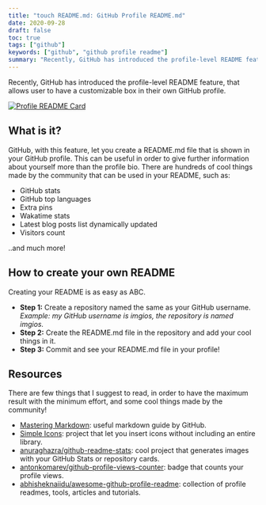```yaml
---
title: "touch README.md: GitHub Profile README.md"
date: 2020-09-28
draft: false
toc: true
tags: ["github"]
keywords: ["github", "github profile readme"]
summary: "Recently, GitHub has introduced the profile-level README feature, that allows user to have a customizable box in their own GitHub profile. How to make it?"
---
```


Recently, GitHub has introduced the profile-level README feature, that allows user to have a customizable box in their own GitHub profile.

[![Profile README Card](https://github-readme-stats.vercel.app/api/pin/?username=imgios&repo=imgios&show_owner=true)](https://github.com/imgios/imgios)
                                                                                                                                    
## What is it?

GitHub, with this feature, let you create a README.md file that is shown in your GitHub profile. This can be useful in order to give further information about yourself more than the profile bio.
There are hundreds of cool things made by the community that can be used in your README, such as:
- GitHub stats
- GitHub top languages
- Extra pins
- Wakatime stats
- Latest blog posts list dynamically updated
- Visitors count

..and much more!

## How to create your own README
Creating your README is as easy as ABC.
- **Step 1:** Create a repository named the same as your GitHub username.
*Example: my GitHub username is imgios, the repository is named imgios.*
- **Step 2:** Create the README.md file in the repository and add your cool things in it.
- **Step 3:** Commit and see your README.md file in your profile!

## Resources
There are few things that I suggest to read, in order to have the maximum result with the minimum effort, and some cool things made by the community!

- [Mastering Markdown](https://guides.github.com/features/mastering-markdown/): useful markdown guide by GitHub.
- [Simple Icons](https://github.com/simple-icons/simple-icons): project that let you insert icons without including an entire library.
- [anuraghazra/github-readme-stats](https://github.com/anuraghazra/github-readme-stats): cool project that generates images with your GitHub Stats or repository cards.
- [antonkomarev/github-profile-views-counter](https://github.com/antonkomarev/github-profile-views-counter): badge that counts your profile views.
- [abhisheknaiidu/awesome-github-profile-readme](https://github.com/abhisheknaiidu/awesome-github-profile-readme): collection of profile readmes, tools, articles and tutorials.
